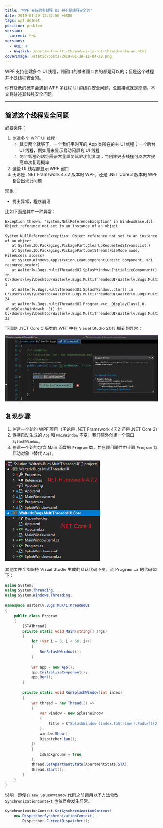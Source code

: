```yaml
---
title: "WPF 支持的多线程 UI 并不是线程安全的"
date: 2019-01-29 12:02:50 +0800
tags: wpf dotnet
position: problem
version:
  current: 中文
versions:
  - 中文: #
  - English: /post/wpf-multi-thread-ui-is-not-thread-safe-en.html
coverImage: /static/posts/2019-01-29-11-04-38.png
---
```


WPF 支持创建多个 UI 线程，跨窗口的或者窗口内的都是可以的；但是这个过程并不是线程安全的。

你有极低的概率会遇到 WPF 多线程 UI 的线程安全问题，说直接点就是崩溃。本文将讲述其线程安全问题。

---

<div id="toc"></div>

## 简述这个线程安全问题

必要条件：

1. 创建多个 WPF UI 线程
    - 其实两个就够了，一个我们平时写的 App 类所在的主 UI 线程；一个后台 UI 线程，例如用来显示启动闪屏的 UI 线程
    - 两个线程的话你需要大量重复试验才能复现；而创建更多线程可以大大提高单次复现概率
2. 这些 UI 线程都显示 WPF 窗口
3. 无论是 .NET Framework 4.7.2 版本的 WPF，还是 .NET Core 3 版本的 WPF 都会出现此问题

现象：

- 抛出异常，程序崩溃

比如下面是其中一种异常：

```
Exception thrown: 'System.NullReferenceException' in WindowsBase.dll
Object reference not set to an instance of an object.

System.NullReferenceException: Object reference not set to an instance of an object.
   at System.IO.Packaging.PackagePart.CleanUpRequestedStreamsList()
   at System.IO.Packaging.PackagePart.GetStream(FileMode mode, FileAccess access)
   at System.Windows.Application.LoadComponent(Object component, Uri resourceLocator)
   at Walterlv.Bugs.MultiThreadedUI.SplashWindow.InitializeComponent() in C:\Users\lvyi\Desktop\Walterlv.Bugs.MultiThreadedUI\Walterlv.Bugs.MultiThreadedUI\SplashWindow.xaml:line 1
   at Walterlv.Bugs.MultiThreadedUI.SplashWindow..ctor() in C:\Users\lvyi\Desktop\Walterlv.Bugs.MultiThreadedUI\Walterlv.Bugs.MultiThreadedUI\SplashWindow.xaml.cs:line 24
   at Walterlv.Bugs.MultiThreadedUI.Program.<>c__DisplayClass1_0.<RunSplashWindow>b__0() in C:\Users\lvyi\Desktop\Walterlv.Bugs.MultiThreadedUI\Walterlv.Bugs.MultiThreadedUI\Program.cs:line 33
```

下图是 .NET Core 3 版本的 WPF 中在 Visual Studio 2019 抓到的异常：

![异常](/static/posts/2019-01-29-11-04-38.png)

## 复现步骤

1. 创建一个新的 WPF 项目（无论是 .NET Framework 4.7.2 还是 .NET Core 3）
2. 保持自动生成的 `App` 和 `MainWindow` 不变，我们额外创建一个窗口 `SplashWindow`。
3. 创建一个新的包含 Main 函数的 `Program` 类，并在项目属性中设置 `Program` 为启动对象（替代 `App`）。

![项目结构](/static/posts/2019-01-29-11-06-01.png)

其他文件全部保持 Visual Studio 生成的默认代码不变，而 Program.cs 的代码如下：

```csharp
using System;
using System.Threading;
using System.Windows.Threading;

namespace Walterlv.Bugs.MultiThreadedUI
{
    public class Program
    {
        [STAThread]
        private static void Main(string[] args)
        {
            for (var i = 0; i < 50; i++)
            {
                RunSplashWindow(i);
            }

            var app = new App();
            app.InitializeComponent();
            app.Run();
        }

        private static void RunSplashWindow(int index)
        {
            var thread = new Thread(() =>
            {
                var window = new SplashWindow
                {
                    Title = $"SplashWindow {index.ToString().PadLeft(2, ' ')}",
                };
                window.Show();
                Dispatcher.Run();
            })
            {
                IsBackground = true,
            };
            thread.SetApartmentState(ApartmentState.STA);
            thread.Start();
        }
    }
}
```

说明：即便在 `new SplashWindow` 代码之前调用以下方法修改 `SynchronizationContext` 也依然会发生异常。

```csharp
SynchronizationContext.SetSynchronizationContext(
    new DispatcherSynchronizationContext(
        Dispatcher.CurrentDispatcher));
```


